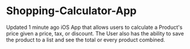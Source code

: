 # Shopping-Calculator-App
  Updated 1 minute ago iOS App that allows users to calculate a Product's price given a price, tax, or discount.  The User also has the ability to save the product to a list and see the total or every product combined.
